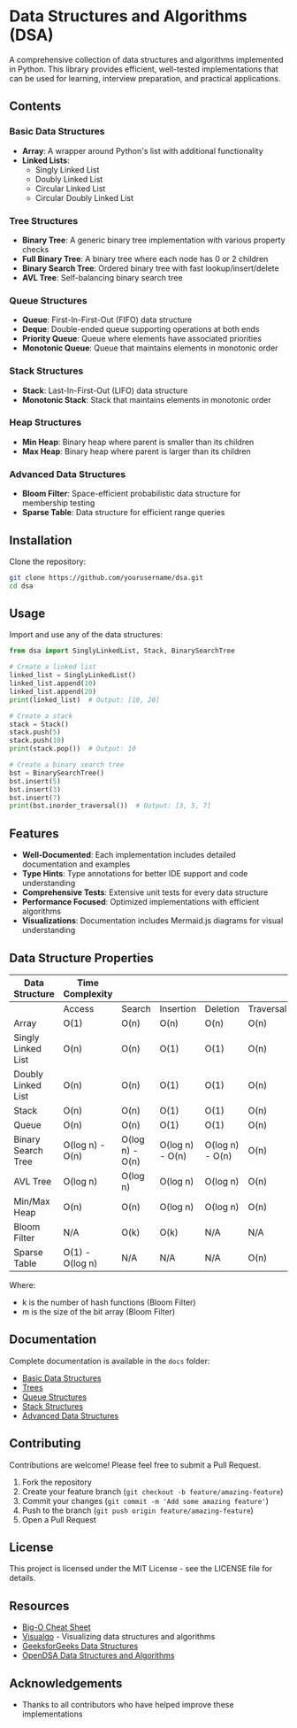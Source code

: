 # Data Structures and Algorithms (DSA)

A comprehensive collection of data structures and algorithms implemented in Python. This library provides efficient, well-tested implementations that can be used for learning, interview preparation, and practical applications.

## Contents

### Basic Data Structures
- **Array**: A wrapper around Python's list with additional functionality
- **Linked Lists**: 
  - Singly Linked List
  - Doubly Linked List
  - Circular Linked List
  - Circular Doubly Linked List

### Tree Structures
- **Binary Tree**: A generic binary tree implementation with various property checks
- **Full Binary Tree**: A binary tree where each node has 0 or 2 children
- **Binary Search Tree**: Ordered binary tree with fast lookup/insert/delete
- **AVL Tree**: Self-balancing binary search tree

### Queue Structures
- **Queue**: First-In-First-Out (FIFO) data structure
- **Deque**: Double-ended queue supporting operations at both ends
- **Priority Queue**: Queue where elements have associated priorities
- **Monotonic Queue**: Queue that maintains elements in monotonic order

### Stack Structures
- **Stack**: Last-In-First-Out (LIFO) data structure
- **Monotonic Stack**: Stack that maintains elements in monotonic order

### Heap Structures
- **Min Heap**: Binary heap where parent is smaller than its children
- **Max Heap**: Binary heap where parent is larger than its children

### Advanced Data Structures
- **Bloom Filter**: Space-efficient probabilistic data structure for membership testing
- **Sparse Table**: Data structure for efficient range queries

## Installation

Clone the repository:

```bash
git clone https://github.com/yourusername/dsa.git
cd dsa
```

## Usage

Import and use any of the data structures:

```python
from dsa import SinglyLinkedList, Stack, BinarySearchTree

# Create a linked list
linked_list = SinglyLinkedList()
linked_list.append(10)
linked_list.append(20)
print(linked_list)  # Output: [10, 20]

# Create a stack
stack = Stack()
stack.push(5)
stack.push(10)
print(stack.pop())  # Output: 10

# Create a binary search tree
bst = BinarySearchTree()
bst.insert(5)
bst.insert(3)
bst.insert(7)
print(bst.inorder_traversal())  # Output: [3, 5, 7]
```

## Features

- **Well-Documented**: Each implementation includes detailed documentation and examples
- **Type Hints**: Type annotations for better IDE support and code understanding
- **Comprehensive Tests**: Extensive unit tests for every data structure
- **Performance Focused**: Optimized implementations with efficient algorithms
- **Visualizations**: Documentation includes Mermaid.js diagrams for visual understanding

## Data Structure Properties

| Data Structure | Time Complexity |  |  |  |  | Space Complexity |
|---|---|---|---|---|---|---|
|  | Access | Search | Insertion | Deletion | Traversal |  |
| Array | O(1) | O(n) | O(n) | O(n) | O(n) | O(n) |
| Singly Linked List | O(n) | O(n) | O(1) | O(1) | O(n) | O(n) |
| Doubly Linked List | O(n) | O(n) | O(1) | O(1) | O(n) | O(n) |
| Stack | O(n) | O(n) | O(1) | O(1) | O(n) | O(n) |
| Queue | O(n) | O(n) | O(1) | O(1) | O(n) | O(n) |
| Binary Search Tree | O(log n) - O(n) | O(log n) - O(n) | O(log n) - O(n) | O(log n) - O(n) | O(n) | O(n) |
| AVL Tree | O(log n) | O(log n) | O(log n) | O(log n) | O(n) | O(n) |
| Min/Max Heap | O(n) | O(n) | O(log n) | O(log n) | O(n) | O(n) |
| Bloom Filter | N/A | O(k) | O(k) | N/A | N/A | O(m) |
| Sparse Table | O(1) - O(log n) | N/A | N/A | N/A | O(n) | O(n log n) |

Where:
- k is the number of hash functions (Bloom Filter)
- m is the size of the bit array (Bloom Filter)

## Documentation

Complete documentation is available in the `docs` folder:

- [Basic Data Structures](docs/basic_data_structures.md)
- [Trees](docs/trees.md)
- [Queue Structures](docs/queue_structures.md)
- [Stack Structures](docs/stack_structures.md)
- [Advanced Data Structures](docs/advanced_data_structures.md)

## Contributing

Contributions are welcome! Please feel free to submit a Pull Request.

1. Fork the repository
2. Create your feature branch (`git checkout -b feature/amazing-feature`)
3. Commit your changes (`git commit -m 'Add some amazing feature'`)
4. Push to the branch (`git push origin feature/amazing-feature`)
5. Open a Pull Request

## License

This project is licensed under the MIT License - see the LICENSE file for details.

## Resources

- [Big-O Cheat Sheet](https://www.bigocheatsheet.com/)
- [Visualgo](https://visualgo.net/en) - Visualizing data structures and algorithms
- [GeeksforGeeks Data Structures](https://www.geeksforgeeks.org/data-structures/)
- [OpenDSA Data Structures and Algorithms](https://opendsa-server.cs.vt.edu/ODSA/Books/Everything/html/)

## Acknowledgements

- Thanks to all contributors who have helped improve these implementations
